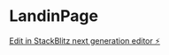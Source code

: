 # LandinPage

[Edit in StackBlitz next generation editor ⚡️](https://stackblitz.com/~/github.com/P1ctoC0d3/LandinPage)
